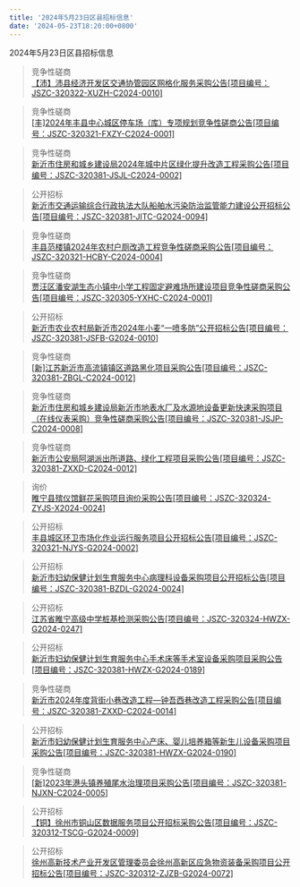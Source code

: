 ```yaml
---
title: '2024年5月23日区县招标信息'
date: '2024-05-23T18:20:00+0800'
---
```

2024年5月23日区县招标信息
<!--more-->
>竞争性磋商<br>
>[【沛】沛县经济开发区交通协管园区网格化服务采购公告[项目编号：JSZC-320322-XUZH-C2024-0010]](http://czj.xz.gov.cn/Home/HomeDetails?type=0&articleid=5024236c-e614-4e6a-88de-a3b6b95f9e77)

>竞争性磋商<br>
>[[丰]2024年丰县中心城区停车场（库）专项规划竞争性磋商公告[项目编号：JSZC-320321-FXZY-C2024-0001]](http://czj.xz.gov.cn/Home/HomeDetails?type=0&articleid=3022ad7b-ae29-49d4-a43b-078ce90de9e1)

>竞争性磋商<br>
>[新沂市住房和城乡建设局2024年城中片区绿化提升改造工程采购公告[项目编号：JSZC-320381-JSJL-C2024-0002]](http://czj.xz.gov.cn/Home/HomeDetails?type=0&articleid=a05c9761-79fc-4767-b038-f31c25fce758)

>公开招标<br>
>[新沂市交通运输综合行政执法大队船舶水污染防治监管能力建设公开招标公告[项目编号：JSZC-320381-JITC-G2024-0094]](http://czj.xz.gov.cn/Home/HomeDetails?type=0&articleid=97b34318-26d7-4cf2-ad4a-59488c6144f6)

>竞争性磋商<br>
>[丰县范楼镇2024年农村户厕改造工程竞争性磋商采购公告[项目编号：JSZC-320321-HCBY-C2024-0004]](http://czj.xz.gov.cn/Home/HomeDetails?type=0&articleid=9a85f066-ab71-4dbb-a56d-acdc2e18970e)

>竞争性磋商<br>
>[贾汪区潘安湖生态小镇中小学工程固定避难场所建设项目竞争性磋商采购公告[项目编号：JSZC-320305-YXHC-C2024-0001]](http://czj.xz.gov.cn/Home/HomeDetails?type=0&articleid=cde2ea40-3404-4409-b6e6-fbd471eaa6a2)

>公开招标<br>
>[新沂市农业农村局新沂市2024年小麦“一喷多防”公开招标公告[项目编号：JSZC-320381-JSFB-G2024-0010]](http://czj.xz.gov.cn/Home/HomeDetails?type=0&articleid=15db9cd5-5191-4928-b2af-45d956793b80)

>竞争性磋商<br>
>[[新]江苏新沂市高流镇镇区道路黑化项目采购公告[项目编号：JSZC-320381-ZBGL-C2024-0012]](http://czj.xz.gov.cn/Home/HomeDetails?type=0&articleid=720fe9c9-7519-4305-b862-043468559444)

>竞争性磋商<br>
>[新沂市住房和城乡建设局新沂市地表水厂及水源地设备更新快速采购项目（在线仪表采购）竞争性磋商采购公告[项目编号：JSZC-320381-JSJP-C2024-0008]](http://czj.xz.gov.cn/Home/HomeDetails?type=0&articleid=bee55e00-30ea-4df3-86ef-e7fff1f39ec1)

>竞争性磋商<br>
>[新沂市公安局阿湖派出所道路、绿化工程项目采购公告[项目编号：JSZC-320381-ZXXD-C2024-0012]](http://czj.xz.gov.cn/Home/HomeDetails?type=0&articleid=9eea14e5-199e-4e7a-acd3-fd836dba661b)

>询价<br>
>[睢宁县殡仪馆鲜花采购项目询价采购公告[项目编号：JSZC-320324-ZYJS-X2024-0024]](http://czj.xz.gov.cn/Home/HomeDetails?type=0&articleid=e0e4fe78-4af0-4955-8fd4-d7fc5d1487c4)

>公开招标<br>
>[丰县城区环卫市场化作业运行服务项目公开招标公告[项目编号：JSZC-320321-NJYS-G2024-0002]](http://czj.xz.gov.cn/Home/HomeDetails?type=0&articleid=29bd16a2-03b4-46d2-a0f2-1d3ff20c6645)

>公开招标<br>
>[新沂市妇幼保健计划生育服务中心病理科设备采购项目公开招标公告[项目编号：JSZC-320381-BZDL-G2024-0024]](http://czj.xz.gov.cn/Home/HomeDetails?type=0&articleid=9458d256-8dec-42c1-a76f-2cd07a00eac0)

>公开招标<br>
>[江苏省睢宁高级中学桩基检测采购公告[项目编号：JSZC-320324-HWZX-G2024-0247]](http://czj.xz.gov.cn/Home/HomeDetails?type=0&articleid=61871f0c-00ec-4ed4-b729-9dc3d2e241cf)

>公开招标<br>
>[新沂市妇幼保健计划生育服务中心手术床等手术室设备采购项目采购公告[项目编号：JSZC-320381-HWZX-G2024-0189]](http://czj.xz.gov.cn/Home/HomeDetails?type=0&articleid=ab6cbf27-d4e4-4a49-b679-92647c87eb04)

>竞争性磋商<br>
>[新沂市2024年度背街小巷改造工程—钟吾西巷改造工程采购公告[项目编号：JSZC-320381-ZXXD-C2024-0014]](http://czj.xz.gov.cn/Home/HomeDetails?type=0&articleid=893d7cdd-273e-4456-908e-75a247d3d5f2)

>公开招标<br>
>[新沂市妇幼保健计划生育服务中心产床、婴儿培养箱等新生儿设备采购项目采购公告[项目编号：JSZC-320381-HWZX-G2024-0190]](http://czj.xz.gov.cn/Home/HomeDetails?type=0&articleid=53844b50-ee86-4aae-a4f1-90138dd23537)

>竞争性磋商<br>
>[[新]2023年港头镇养殖尾水治理项目采购公告[项目编号：JSZC-320381-NJXN-C2024-0005]](http://czj.xz.gov.cn/Home/HomeDetails?type=0&articleid=400c8363-e49f-4c9d-bc04-dbe79b25e386)

>公开招标<br>
>[【铜】徐州市铜山区数据服务项目公开招标采购公告[项目编号：JSZC-320312-TSCG-G2024-0009]](http://czj.xz.gov.cn/Home/HomeDetails?type=0&articleid=02c32234-42b9-442a-a978-8839b9db4c94)

>公开招标<br>
>[徐州高新技术产业开发区管理委员会徐州高新区应急物资装备采购项目公开招标公告[项目编号：JSZC-320312-ZJZB-G2024-0072]](http://czj.xz.gov.cn/Home/HomeDetails?type=0&articleid=aa622dbb-c82a-40ef-8c08-10532e61f07f)

